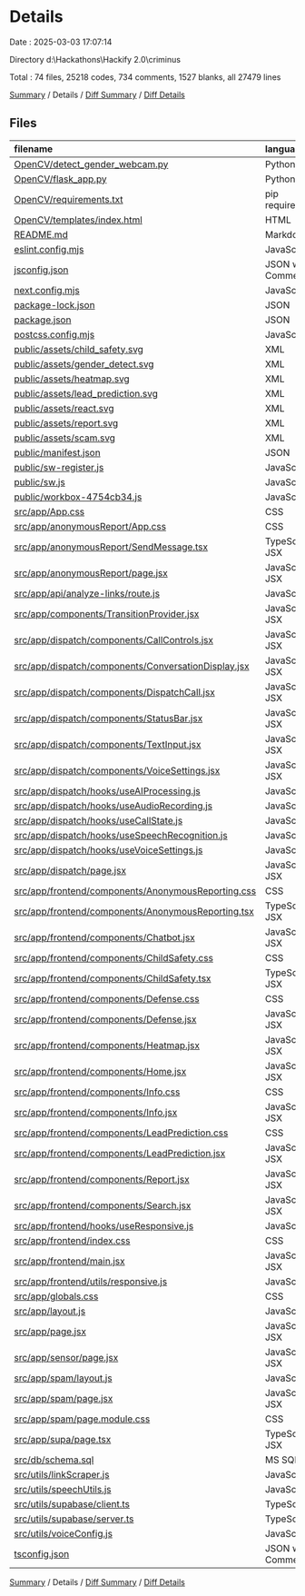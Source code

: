 # Details

Date : 2025-03-03 17:07:14

Directory d:\\Hackathons\\Hackify 2.0\\criminus

Total : 74 files,  25218 codes, 734 comments, 1527 blanks, all 27479 lines

[Summary](results.md) / Details / [Diff Summary](diff.md) / [Diff Details](diff-details.md)

## Files
| filename | language | code | comment | blank | total |
| :--- | :--- | ---: | ---: | ---: | ---: |
| [OpenCV/detect\_gender\_webcam.py](/OpenCV/detect_gender_webcam.py) | Python | 90 | 21 | 34 | 145 |
| [OpenCV/flask\_app.py](/OpenCV/flask_app.py) | Python | 198 | 18 | 59 | 275 |
| [OpenCV/requirements.txt](/OpenCV/requirements.txt) | pip requirements | 7 | 0 | 0 | 7 |
| [OpenCV/templates/index.html](/OpenCV/templates/index.html) | HTML | 472 | 3 | 71 | 546 |
| [README.md](/README.md) | Markdown | 36 | 0 | 17 | 53 |
| [eslint.config.mjs](/eslint.config.mjs) | JavaScript | 10 | 0 | 5 | 15 |
| [jsconfig.json](/jsconfig.json) | JSON with Comments | 8 | 0 | 1 | 9 |
| [next.config.mjs](/next.config.mjs) | JavaScript | 11 | 2 | 3 | 16 |
| [package-lock.json](/package-lock.json) | JSON | 13,481 | 0 | 1 | 13,482 |
| [package.json](/package.json) | JSON | 43 | 0 | 1 | 44 |
| [postcss.config.mjs](/postcss.config.mjs) | JavaScript | 4 | 0 | 2 | 6 |
| [public/assets/child\_safety.svg](/public/assets/child_safety.svg) | XML | 9 | 0 | 1 | 10 |
| [public/assets/gender\_detect.svg](/public/assets/gender_detect.svg) | XML | 9 | 0 | 1 | 10 |
| [public/assets/heatmap.svg](/public/assets/heatmap.svg) | XML | 9 | 0 | 1 | 10 |
| [public/assets/lead\_prediction.svg](/public/assets/lead_prediction.svg) | XML | 9 | 3 | 2 | 14 |
| [public/assets/react.svg](/public/assets/react.svg) | XML | 1 | 0 | 0 | 1 |
| [public/assets/report.svg](/public/assets/report.svg) | XML | 9 | 0 | 1 | 10 |
| [public/assets/scam.svg](/public/assets/scam.svg) | XML | 10 | 0 | 1 | 11 |
| [public/manifest.json](/public/manifest.json) | JSON | 23 | 0 | 0 | 23 |
| [public/sw-register.js](/public/sw-register.js) | JavaScript | 11 | 0 | 0 | 11 |
| [public/sw.js](/public/sw.js) | JavaScript | 1 | 0 | 1 | 2 |
| [public/workbox-4754cb34.js](/public/workbox-4754cb34.js) | JavaScript | 1 | 0 | 1 | 2 |
| [src/app/App.css](/src/app/App.css) | CSS | 1,042 | 38 | 169 | 1,249 |
| [src/app/anonymousReport/App.css](/src/app/anonymousReport/App.css) | CSS | 90 | 0 | 2 | 92 |
| [src/app/anonymousReport/SendMessage.tsx](/src/app/anonymousReport/SendMessage.tsx) | TypeScript JSX | 134 | 12 | 19 | 165 |
| [src/app/anonymousReport/page.jsx](/src/app/anonymousReport/page.jsx) | JavaScript JSX | 15 | 0 | 3 | 18 |
| [src/app/api/analyze-links/route.js](/src/app/api/analyze-links/route.js) | JavaScript | 99 | 24 | 17 | 140 |
| [src/app/components/TransitionProvider.jsx](/src/app/components/TransitionProvider.jsx) | JavaScript JSX | 24 | 0 | 3 | 27 |
| [src/app/dispatch/components/CallControls.jsx](/src/app/dispatch/components/CallControls.jsx) | JavaScript JSX | 72 | 5 | 5 | 82 |
| [src/app/dispatch/components/ConversationDisplay.jsx](/src/app/dispatch/components/ConversationDisplay.jsx) | JavaScript JSX | 159 | 8 | 11 | 178 |
| [src/app/dispatch/components/DispatchCall.jsx](/src/app/dispatch/components/DispatchCall.jsx) | JavaScript JSX | 211 | 25 | 28 | 264 |
| [src/app/dispatch/components/StatusBar.jsx](/src/app/dispatch/components/StatusBar.jsx) | JavaScript JSX | 48 | 3 | 1 | 52 |
| [src/app/dispatch/components/TextInput.jsx](/src/app/dispatch/components/TextInput.jsx) | JavaScript JSX | 51 | 3 | 5 | 59 |
| [src/app/dispatch/components/VoiceSettings.jsx](/src/app/dispatch/components/VoiceSettings.jsx) | JavaScript JSX | 125 | 8 | 7 | 140 |
| [src/app/dispatch/hooks/useAIProcessing.js](/src/app/dispatch/hooks/useAIProcessing.js) | JavaScript | 295 | 48 | 65 | 408 |
| [src/app/dispatch/hooks/useAudioRecording.js](/src/app/dispatch/hooks/useAudioRecording.js) | JavaScript | 124 | 11 | 27 | 162 |
| [src/app/dispatch/hooks/useCallState.js](/src/app/dispatch/hooks/useCallState.js) | JavaScript | 39 | 7 | 10 | 56 |
| [src/app/dispatch/hooks/useSpeechRecognition.js](/src/app/dispatch/hooks/useSpeechRecognition.js) | JavaScript | 91 | 7 | 18 | 116 |
| [src/app/dispatch/hooks/useVoiceSettings.js](/src/app/dispatch/hooks/useVoiceSettings.js) | JavaScript | 94 | 13 | 11 | 118 |
| [src/app/dispatch/page.jsx](/src/app/dispatch/page.jsx) | JavaScript JSX | 912 | 81 | 124 | 1,117 |
| [src/app/frontend/components/AnonymousReporting.css](/src/app/frontend/components/AnonymousReporting.css) | CSS | 163 | 0 | 24 | 187 |
| [src/app/frontend/components/AnonymousReporting.tsx](/src/app/frontend/components/AnonymousReporting.tsx) | TypeScript JSX | 338 | 15 | 32 | 385 |
| [src/app/frontend/components/Chatbot.jsx](/src/app/frontend/components/Chatbot.jsx) | JavaScript JSX | 426 | 18 | 31 | 475 |
| [src/app/frontend/components/ChildSafety.css](/src/app/frontend/components/ChildSafety.css) | CSS | 196 | 5 | 33 | 234 |
| [src/app/frontend/components/ChildSafety.tsx](/src/app/frontend/components/ChildSafety.tsx) | TypeScript JSX | 146 | 10 | 15 | 171 |
| [src/app/frontend/components/Defense.css](/src/app/frontend/components/Defense.css) | CSS | 359 | 14 | 62 | 435 |
| [src/app/frontend/components/Defense.jsx](/src/app/frontend/components/Defense.jsx) | JavaScript JSX | 397 | 20 | 30 | 447 |
| [src/app/frontend/components/Heatmap.jsx](/src/app/frontend/components/Heatmap.jsx) | JavaScript JSX | 303 | 8 | 15 | 326 |
| [src/app/frontend/components/Home.jsx](/src/app/frontend/components/Home.jsx) | JavaScript JSX | 333 | 1 | 14 | 348 |
| [src/app/frontend/components/Info.css](/src/app/frontend/components/Info.css) | CSS | 121 | 0 | 19 | 140 |
| [src/app/frontend/components/Info.jsx](/src/app/frontend/components/Info.jsx) | JavaScript JSX | 274 | 2 | 11 | 287 |
| [src/app/frontend/components/LeadPrediction.css](/src/app/frontend/components/LeadPrediction.css) | CSS | 962 | 22 | 154 | 1,138 |
| [src/app/frontend/components/LeadPrediction.jsx](/src/app/frontend/components/LeadPrediction.jsx) | JavaScript JSX | 813 | 67 | 79 | 959 |
| [src/app/frontend/components/Report.jsx](/src/app/frontend/components/Report.jsx) | JavaScript JSX | 9 | 0 | 1 | 10 |
| [src/app/frontend/components/Search.jsx](/src/app/frontend/components/Search.jsx) | JavaScript JSX | 588 | 29 | 42 | 659 |
| [src/app/frontend/hooks/useResponsive.js](/src/app/frontend/hooks/useResponsive.js) | JavaScript | 37 | 5 | 7 | 49 |
| [src/app/frontend/index.css](/src/app/frontend/index.css) | CSS | 61 | 0 | 8 | 69 |
| [src/app/frontend/main.jsx](/src/app/frontend/main.jsx) | JavaScript JSX | 9 | 0 | 2 | 11 |
| [src/app/frontend/utils/responsive.js](/src/app/frontend/utils/responsive.js) | JavaScript | 36 | 51 | 13 | 100 |
| [src/app/globals.css](/src/app/globals.css) | CSS | 58 | 7 | 11 | 76 |
| [src/app/layout.js](/src/app/layout.js) | JavaScript | 46 | 30 | 6 | 82 |
| [src/app/page.jsx](/src/app/page.jsx) | JavaScript JSX | 177 | 1 | 8 | 186 |
| [src/app/sensor/page.jsx](/src/app/sensor/page.jsx) | JavaScript JSX | 76 | 0 | 8 | 84 |
| [src/app/spam/layout.js](/src/app/spam/layout.js) | JavaScript | 18 | 0 | 1 | 19 |
| [src/app/spam/page.jsx](/src/app/spam/page.jsx) | JavaScript JSX | 443 | 15 | 49 | 507 |
| [src/app/spam/page.module.css](/src/app/spam/page.module.css) | CSS | 394 | 5 | 70 | 469 |
| [src/app/supa/page.tsx](/src/app/supa/page.tsx) | TypeScript JSX | 105 | 3 | 14 | 122 |
| [src/db/schema.sql](/src/db/schema.sql) | MS SQL | 13 | 3 | 2 | 18 |
| [src/utils/linkScraper.js](/src/utils/linkScraper.js) | JavaScript | 47 | 16 | 8 | 71 |
| [src/utils/speechUtils.js](/src/utils/speechUtils.js) | JavaScript | 104 | 46 | 23 | 173 |
| [src/utils/supabase/client.ts](/src/utils/supabase/client.ts) | TypeScript | 7 | 0 | 1 | 8 |
| [src/utils/supabase/server.ts](/src/utils/supabase/server.ts) | TypeScript | 22 | 0 | 2 | 24 |
| [src/utils/voiceConfig.js](/src/utils/voiceConfig.js) | JavaScript | 25 | 1 | 3 | 29 |
| [tsconfig.json](/tsconfig.json) | JSON with Comments | 35 | 0 | 1 | 36 |

[Summary](results.md) / Details / [Diff Summary](diff.md) / [Diff Details](diff-details.md)